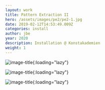 ```yaml
---
layout: work
title: Pattern Extraction II
hero: /assets/images/pe2/pe2-1.jpg
date: 2019-02-12T14:53:49.009Z
categories: install
author: jbe
year: 2020
description: Installation @ Konstakademien
weight: 1
---
```


![image-title](/assets/images/pe2/pe2-2.jpg){:loading="lazy"}

![image-title](/assets/images/pe2/pe2-3.jpg){:loading="lazy"}

![image-title](/assets/images/pe2/pe2-4.jpg){:loading="lazy"}
